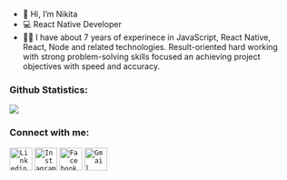 - 👋 Hi, I’m Nikita
- 💻 React Native Developer
- 👨‍💻 I have about 7 years of experinece in JavaScript, React Native, React, Node and related technologies. Result-oriented hard working with strong problem-solving skills focused an achieving project objectives with speed and accuracy.

### Github Statistics:
<img src="https://github-readme-stats.vercel.app/api?username=usichenko-nikita&&show_icons=true&count_private=true&theme=algolia" />

### Connect with me:
<code><a href="https://www.linkedin.com/in/nikita-usichenko-a75161124/"><img width="40px" src="https://img.icons8.com/color/8x/000000/linkedin.png" title="Linkedin"/></a></code>
<code><a href="https://www.instagram.com/themr.nick"><img width="40px" src="https://img.icons8.com/fluent/48/000000/instagram-new.png" title="Instagram"/></a></code>
<code><a href="https://www.facebook.com/nikita.usichenko.1"><img width="40px" src="https://img.icons8.com/fluent/48/000000/facebook.png" title="Facebook"/></a></code>
<code><a href="mailto:nik.usichenko@gmail.com"><img width="40px" src="https://img.icons8.com/fluent/48/000000/gmail.png" title="Gmail"/></a></code>

<!---
usichenko-nikita/usichenko-nikita is a ✨ special ✨ repository because its `README.md` (this file) appears on your GitHub profile.
You can click the Preview link to take a look at your changes.
--->
